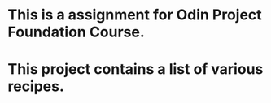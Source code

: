 # This is a assignment for Odin Project Foundation Course.
# This project contains a list of various recipes.